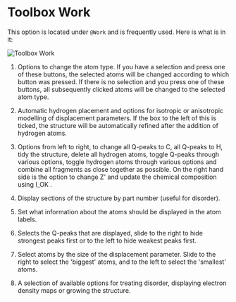 # Toolbox Work
This option is located under `@Work` and is frequently used. Here is what is in it:

![Toolbox Work](/images/toolbox_work.png)
 
1. Options to change the atom type. If you have a selection and press one of these buttons, the selected atoms will be changed according to which button was pressed. If there is no selection and you press one of these buttons, all subsequently clicked atoms will be changed to the selected atom type.

2. Automatic hydrogen placement and options for isotropic or anisotropic modelling of displacement parameters. If the box to the left of this is ticked, the structure will be automatically refined after the addition of hydrogen atoms.

3. Options from left to right, to change all Q-peaks to C, all Q-peaks to H, tidy the structure, delete all hydrogen atoms, toggle Q-peaks through various options, toggle hydrogen atoms through various options and combine all fragments as close together as possible. On the right hand side is the option to change Z' and update the chemical composition using I_OK . 

4. Display sections of the structure by part number (useful for disorder).

5. Set what information about the atoms should be displayed in the atom labels.

6. Selects the Q-peaks that are displayed, slide to the right to hide strongest peaks first or to the left to hide weakest peaks first.

7. Select atoms by the size of the displacement parameter. Slide to the right to select the 'biggest' atoms, and to the left to select the 'smallest' atoms.

8. A selection of available options for treating disorder, displaying electron density maps or growing the structure.
